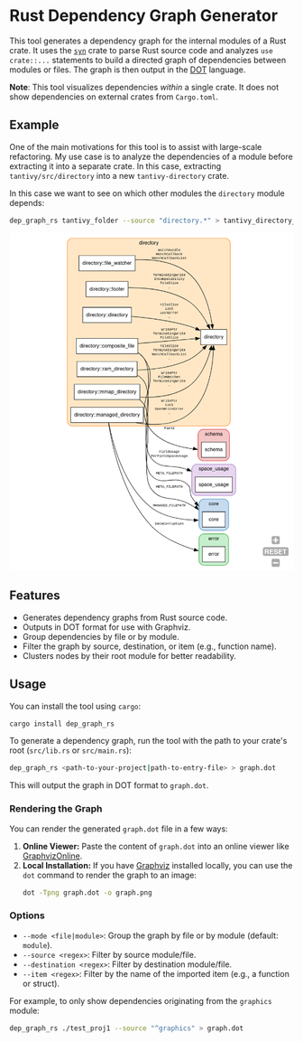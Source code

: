 # Rust Dependency Graph Generator

This tool generates a dependency graph for the internal modules of a Rust crate.
It uses the [`syn`](https://github.com/dtolnay/syn) crate to parse Rust source code and 
analyzes `use crate::...` statements to build a directed graph of dependencies between modules or files. 
The graph is then output in the [DOT](https://graphviz.org/doc/info/lang.html) language.

**Note**: This tool visualizes dependencies *within* a single crate. It does not show dependencies on external crates from `Cargo.toml`.

## Example

One of the main motivations for this tool is to assist with large-scale refactoring.
My use case is to analyze the dependencies of a module before extracting it into a separate crate.
In this case, extracting `tantivy/src/directory` into a new `tantivy-directory` crate.

In this case we want to see on which other modules the `directory` module depends:
```bash
dep_graph_rs tantivy_folder --source "directory.*" > tantivy_directory_deps.dot
```

![Fantastically beautiful graph for the tantivy 'directory' module](example.png)

## Features

*   Generates dependency graphs from Rust source code.
*   Outputs in DOT format for use with Graphviz.
*   Group dependencies by file or by module.
*   Filter the graph by source, destination, or item (e.g., function name).
*   Clusters nodes by their root module for better readability.

## Usage

You can install the tool using `cargo`:

```bash
cargo install dep_graph_rs
```

To generate a dependency graph, run the tool with the path to your crate's root (`src/lib.rs` or `src/main.rs`):

```bash
dep_graph_rs <path-to-your-project|path-to-entry-file> > graph.dot
```

This will output the graph in DOT format to `graph.dot`.

### Rendering the Graph

You can render the generated `graph.dot` file in a few ways:

1.  **Online Viewer:** Paste the content of `graph.dot` into an online viewer like [GraphvizOnline](https://dreampuf.github.io/GraphvizOnline/).
2.  **Local Installation:** If you have [Graphviz](https://graphviz.org/) installed locally, you can use the `dot` command to render the graph to an image:
    ```bash
    dot -Tpng graph.dot -o graph.png
    ```

### Options

*   `--mode <file|module>`: Group the graph by file or by module (default: `module`).
*   `--source <regex>`: Filter by source module/file. 
*   `--destination <regex>`: Filter by destination module/file.
*   `--item <regex>`: Filter by the name of the imported item (e.g., a function or struct).

For example, to only show dependencies originating from the `graphics` module:

```bash
dep_graph_rs ./test_proj1 --source "^graphics" > graph.dot
```
